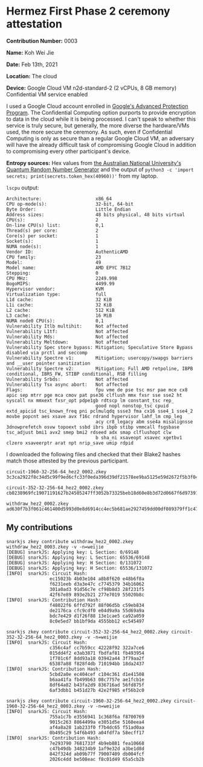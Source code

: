 # Hermez First Phase 2 ceremony attestation

**Contribution Number:** 0003

**Name:** Koh Wei Jie

**Date:** Feb 13th, 2021

**Location:** The cloud

**Device:** Google Cloud VM n2d-standard-2 (2 vCPUs, 8 GB memory)
Confidential VM service enabled

I used a Google Cloud account enrolled in [Google's Advanced Protection
Program](https://landing.google.com/advancedprotection/). The Confidential
Computing option purports to provide encryption to data in the cloud while it
is being processed. I can't speak to whether this service is truly secure, but
generally, the more diverse the hardware/VMs used, the more secure the
ceremony. As such, even if Confidential Computing is only as secure than a
regular Google Cloud VM, an adversary will have the already difficult task of
compromising Google Cloud in addition to compromising every other participant's
device.

**Entropy sources:** Hex values from [the Australian
National University's Quantum Random Number
Generator](https://qrng.anu.edu.au/random-hex/) and the output of `python3 -c
'import secrets; print(secrets.token_hex(40960))'` from my laptop.

`lscpu` output:

```
Architecture:                    x86_64
CPU op-mode(s):                  32-bit, 64-bit
Byte Order:                      Little Endian
Address sizes:                   48 bits physical, 48 bits virtual
CPU(s):                          2
On-line CPU(s) list:             0,1
Thread(s) per core:              2
Core(s) per socket:              1
Socket(s):                       1
NUMA node(s):                    1
Vendor ID:                       AuthenticAMD
CPU family:                      23
Model:                           49
Model name:                      AMD EPYC 7B12
Stepping:                        0
CPU MHz:                         2249.998
BogoMIPS:                        4499.99
Hypervisor vendor:               KVM
Virtualization type:             full
L1d cache:                       32 KiB
L1i cache:                       32 KiB
L2 cache:                        512 KiB
L3 cache:                        16 MiB
NUMA node0 CPU(s):               0,1
Vulnerability Itlb multihit:     Not affected
Vulnerability L1tf:              Not affected
Vulnerability Mds:               Not affected
Vulnerability Meltdown:          Not affected
Vulnerability Spec store bypass: Mitigation; Speculative Store Bypass disabled via prctl and seccomp
Vulnerability Spectre v1:        Mitigation; usercopy/swapgs barriers and __user pointer sanitization
Vulnerability Spectre v2:        Mitigation; Full AMD retpoline, IBPB conditional, IBRS_FW, STIBP conditional, RSB filling
Vulnerability Srbds:             Not affected
Vulnerability Tsx async abort:   Not affected
Flags:                           fpu vme de pse tsc msr pae mce cx8 apic sep mtrr pge mca cmov pat pse36 clflush mmx fxsr sse sse2 ht syscall nx mmxext fxsr_opt pdpe1gb rdtscp lm constant_tsc rep_
                                 good nopl nonstop_tsc cpuid extd_apicid tsc_known_freq pni pclmulqdq ssse3 fma cx16 sse4_1 sse4_2 movbe popcnt aes xsave avx f16c rdrand hypervisor lahf_lm cmp_leg
                                 acy cr8_legacy abm sse4a misalignsse 3dnowprefetch osvw topoext ssbd ibrs ibpb stibp vmmcall fsgsbase tsc_adjust bmi1 avx2 smep bmi2 rdseed adx smap clflushopt clw
                                 b sha_ni xsaveopt xsavec xgetbv1 clzero xsaveerptr arat npt nrip_save umip rdpid
```

I downloaded the following files and checked that their Blake2 hashes match
those attested by the previous participant.

```
circuit-1960-32-256-64_hez2_0002.zkey
3c3ca2922f8c34d5c99f9ed6cfc33f0eda396d39df21578ee9ba5125e59d2672f5b3f047b278d2ea0ac5730ae685f4a7a03d529f891e5641dcdd8b7b7f66bb5d

circuit-352-32-256-64_hez2_0002.zkey
cb0238969fc19071191627b24505247ff3052b73325beb18d60e8b3d72d0667f6d97391864223f585b93cac1cebfb4087af63bdd59b854f7baee8fbc0301b2f5

withdraw_hez2_0002.zkey
ad630f7b3f061c461400d5993d0e8d6914cc4ec5b681ae2927459dd00df089379ff1c477a7675cb6b21277876644ecf3b82de736c9549bf8ecf4ee717166aab4
```

## My contributions

```
snarkjs zkey contribute withdraw_hez2_0002.zkey withdraw_hez2_0003.zkey -v -n=weijie
[DEBUG] snarkJS: Applying key: L Section: 0/69148
[DEBUG] snarkJS: Applying key: L Section: 65536/69148
[DEBUG] snarkJS: Applying key: H Section: 0/131072
[DEBUG] snarkJS: Applying key: H Section: 65536/131072
[INFO]  snarkJS: Circuit Hash: 
                ec15023b 4b03e104 a8b8f620 e48b6f8a
                f6231eeb d3a3e47c c7745379 34b16062
                301a0ad3 91d56c7e cf98b8d3 28f231f5
                42f67e89 893e2b21 277e7019 55020b8c
[INFO]  snarkJS: Contribution Hash: 
                f48022f6 6ffd792f 88f06d5b c59eb834
                de2176ca cfc9cdf0 e04d9a9a 55d69a9a
                bdc7e429 d1f26f88 13e1cae5 ca92a059
                8c0e5ed7 bb1bf9da 4555bb12 ec545497
```

```
snarkjs zkey contribute circuit-352-32-256-64_hez2_0002.zkey circuit-352-32-256-64_hez2_0003.zkey -v -n=weijie
[INFO]  snarkJS: Circuit Hash: 
                c356c4af cc7b59cc 42228f92 322a7ce6
                015dd4f2 e3ab3871 fbdfaf81 fb493954
                1f701c6f 8dd93a18 03942a44 3f79aa2f
                65387a88 f828f4db 710194bb 18da2437
[INFO]  snarkJS: Contribution Hash: 
                5cbd2a0e ec404cef c104c361 d1e41508
                b6aa41fa fb499b63 08c7757e ae1fcb1e
                8df64a82 b43fa2d9 836716ad 56fd875f
                6af3dbb1 b451d27b 42e2f985 ef56b2c0
```

```
snarkjs zkey contribute circuit-1960-32-256-64_hez2_0002.zkey circuit-1960-32-256-64_hez2_0003.zkey -v -n=weijie
[INFO]  snarkJS: Circuit Hash: 
                755a1c7b e3556941 1c368f6a f8700769
                9015c263 8864499a e3051d5e 5160eea4
                af4a8a28 1ab233f0 f7b4dc65 f51ad0aa
                0b495c29 54f6b493 a04fdf7a 58ecff17
[INFO]  snarkJS: Contribution Hash: 
                7e293790 7681733f 4b9eb881 fea10668
                c47b49db 348234b9 1af9e32d a3be1d8d
                842f324d ab09b77f 79007409 db004fcf
                2026c4dd be508eac f8c01d49 65a5cb2b
```

